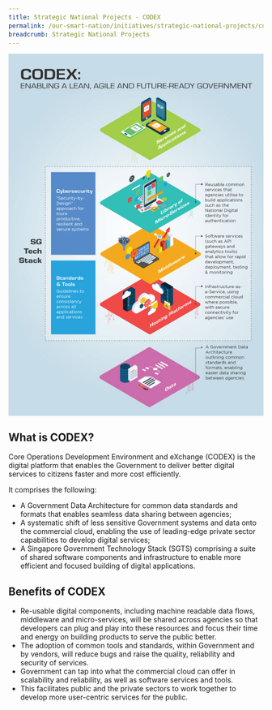 ```yaml
---
title: Strategic National Projects - CODEX
permalink: /our-smart-nation/initiatives/strategic-national-projects/codex
breadcrumb: Strategic National Projects
---
```


<div style="width:100%;display:flex;justify-content:center;"><img alt="CODEX infograhic" src="/images/our-smart-nation/CODEX.jpeg"></div>

## What is CODEX?

Core Operations Development Environment and eXchange (CODEX) is the digital platform that enables the Government to deliver better digital services to citizens faster and more cost efficiently.

It comprises the following:
-	A Government Data Architecture for common data standards and formats that enables seamless data sharing between agencies;
- A systematic shift of less sensitive Government systems and data onto the commercial cloud, enabling the use of leading-edge private sector capabilities to develop digital services;
- A Singapore Government Technology Stack (SGTS) comprising a suite of shared software components and infrastructure to enable more efficient and focused building of digital applications.
 
## Benefits of CODEX
- Re-usable digital components, including machine readable data flows, middleware and micro-services, will be shared across agencies so that developers can plug and play into these resources and focus their time and energy on building products to serve the public better.
- The adoption of common tools and standards, within Government and by vendors, will reduce bugs and raise the quality, reliability and security of services.
- Government can tap into what the commercial cloud can offer in scalability and reliability, as well as software services and tools.
- This facilitates public and the private sectors to work together to develop more user-centric services for the public.
